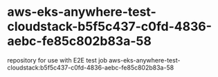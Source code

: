 # aws-eks-anywhere-test-cloudstack-b5f5c437-c0fd-4836-aebc-fe85c802b83a-58
repository for use with E2E test job aws-eks-anywhere-test-cloudstack:b5f5c437-c0fd-4836-aebc-fe85c802b83a-58
